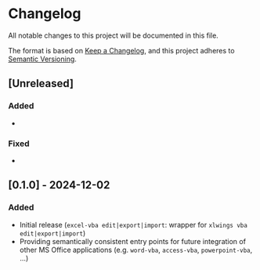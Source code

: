 # Changelog

All notable changes to this project will be documented in this file.

The format is based on [Keep a Changelog](https://keepachangelog.com/en/1.0.0/),
and this project adheres to [Semantic Versioning](https://semver.org/spec/v2.0.0.html).

## [Unreleased]

### Added
- 

<!-- ### Changed -->
<!-- -  -->

### Fixed
- 

<!-- ### Deprecated -->
<!-- -  -->
<!-- ### Removed -->
<!-- -  -->
<!-- ### Security -->
<!-- -  -->

## [0.1.0] - 2024-12-02
### Added
- Initial release (``excel-vba edit|export|import``: wrapper for ``xlwings vba edit|export|import``)
- Providing semantically consistent entry points for future integration of other MS Office applications (e.g. ``word-vba``, ``access-vba``, ``powerpoint-vba``, ...)